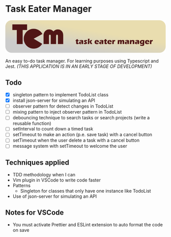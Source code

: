 # Task Eater Manager

![Task Eater Manager banner](https://github.com/darellanodev/task-eater-manager/blob/main/img/github_readme/banner.png?raw=true)

An easy to-do task manager. For learning purposes using Typescript and Jest. _(THIS APPLICATION IS IN AN EARLY STAGE OF DEVELOPMENT)_

## Todo

- [x] singleton pattern to implement TodoList class
- [x] install json-server for simulating an API
- [ ] observer pattern for detect changes in TodoList
- [ ] mixing pattern to inject observer pattern in TodoList
- [ ] debouncing technique to search tasks or search projects (write a reusable function)
- [ ] setInterval to count down a timed task
- [ ] setTimeout to make an action (p.e. save task) with a cancel button
- [ ] setTimeout when the user delete a task with a cancel button
- [ ] message system with setTimeout to welcome the user

## Techniques applied

- TDD methodology when I can
- Vim plugin in VSCode to write code faster
- Patterns
  - Singleton for classes that only have one instance like TodoList
- Use of json-server for simulating an API

## Notes for VSCode

- You must activate Prettier and ESLint extension to auto format the code on save
